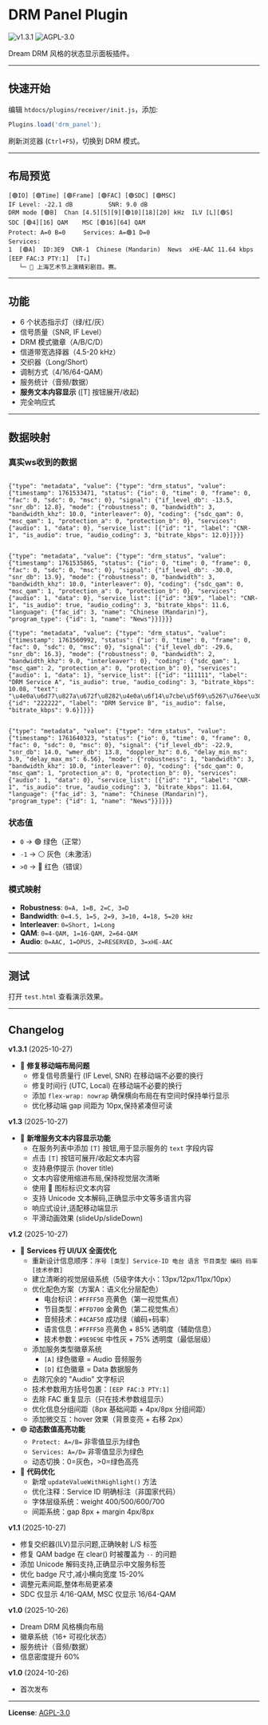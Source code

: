 # DRM Panel Plugin

![v1.3.1](https://img.shields.io/badge/v-1.3.1-blue) ![AGPL-3.0](https://img.shields.io/badge/license-AGPL--3.0-green)

Dream DRM 风格的状态显示面板插件。

---

## 快速开始

编辑 `htdocs/plugins/receiver/init.js`，添加:
```javascript
Plugins.load('drm_panel');
```

刷新浏览器 (`Ctrl+F5`)，切换到 DRM 模式。

---

## 布局预览

```
[🟢IO] [🟢Time] [🟢Frame] [🟢FAC] [🟢SDC] [🟢MSC]
IF Level: -22.1 dB          SNR: 9.0 dB
DRM mode [🟢B]  Chan [4.5][5][9][🟢10][18][20] kHz  ILV [L][🟢S]
SDC [🟢4][16] QAM    MSC [🟢16][64] QAM
Protect: A=0 B=0     Services: A=🟢1 D=0
Services:
1  [🟢A]  ID:3E9  CNR-1  Chinese (Mandarin)  News  xHE-AAC 11.64 kbps  [EEP FAC:3 PTY:1]  [T↓]
   └─ 📄 上海艺术节上演精彩剧目。赛。
```

---

## 功能

- 6 个状态指示灯（绿/红/灰）
- 信号质量（SNR, IF Level）
- DRM 模式徽章（A/B/C/D）
- 信道带宽选择器（4.5-20 kHz）
- 交织器（Long/Short）
- 调制方式（4/16/64-QAM）
- 服务统计（音频/数据）
- **服务文本内容显示** ([T] 按钮展开/收起)
- 完全响应式

---

## 数据映射

### 真实ws收到的数据
```

{"type": "metadata", "value": {"type": "drm_status", "value": {"timestamp": 1761533471, "status": {"io": 0, "time": 0, "frame": 0, "fac": 0, "sdc": 0, "msc": 0}, "signal": {"if_level_db": -13.5, "snr_db": 12.8}, "mode": {"robustness": 0, "bandwidth": 3, "bandwidth_khz": 10.0, "interleaver": 0}, "coding": {"sdc_qam": 0, "msc_qam": 1, "protection_a": 0, "protection_b": 0}, "services": {"audio": 1, "data": 0}, "service_list": [{"id": "1", "label": "CNR-1", "is_audio": true, "audio_coding": 3, "bitrate_kbps": 12.0}]}}}


{"type": "metadata", "value": {"type": "drm_status", "value": {"timestamp": 1761535865, "status": {"io": 0, "time": 0, "frame": 0, "fac": 0, "sdc": 0, "msc": 0}, "signal": {"if_level_db": -30.0, "snr_db": 13.9}, "mode": {"robustness": 0, "bandwidth": 3, "bandwidth_khz": 10.0, "interleaver": 0}, "coding": {"sdc_qam": 0, "msc_qam": 1, "protection_a": 0, "protection_b": 0}, "services": {"audio": 1, "data": 0}, "service_list": [{"id": "3E9", "label": "CNR-1", "is_audio": true, "audio_coding": 3, "bitrate_kbps": 11.6, "language": {"fac_id": 3, "name": "Chinese (Mandarin)"}, "program_type": {"id": 1, "name": "News"}}]}}}

{"type": "metadata", "value": {"type": "drm_status", "value": {"timestamp": 1761560992, "status": {"io": 0, "time": 0, "frame": 0, "fac": 0, "sdc": 0, "msc": 0}, "signal": {"if_level_db": -29.6, "snr_db": 16.3}, "mode": {"robustness": 0, "bandwidth": 2, "bandwidth_khz": 9.0, "interleaver": 0}, "coding": {"sdc_qam": 1, "msc_qam": 2, "protection_a": 0, "protection_b": 0}, "services": {"audio": 1, "data": 1}, "service_list": [{"id": "111111", "label": "DRM Service A", "is_audio": true, "audio_coding": 3, "bitrate_kbps": 10.08, "text": "\u4e0a\u6d77\u827a\u672f\u8282\u4e0a\u6f14\u7cbe\u5f69\u5267\u76ee\u3002\u8d5b\u3002"}, {"id": "222222", "label": "DRM Service B", "is_audio": false, "bitrate_kbps": 9.6}]}}}


{"type": "metadata", "value": {"type": "drm_status", "value": {"timestamp": 1761640323, "status": {"io": 0, "time": 0, "frame": 0, "fac": 0, "sdc": 0, "msc": 0}, "signal": {"if_level_db": -22.9, "snr_db": 14.0, "wmer_db": 13.8, "doppler_hz": 0.6, "delay_min_ms": 3.9, "delay_max_ms": 6.56}, "mode": {"robustness": 1, "bandwidth": 3, "bandwidth_khz": 10.0, "interleaver": 0}, "coding": {"sdc_qam": 0, "msc_qam": 1, "protection_a": 0, "protection_b": 0}, "services": {"audio": 1, "data": 0}, "service_list": [{"id": "1", "label": "CNR-1", "is_audio": true, "audio_coding": 3, "bitrate_kbps": 11.64, "language": {"fac_id": 3, "name": "Chinese (Mandarin)"}, "program_type": {"id": 1, "name": "News"}}]}}}
```

### 状态值
- `0` → 🟢 绿色（正常）
- `-1` → ⚪ 灰色（未激活）
- `>0` → 🔴 红色（错误）

### 模式映射
- **Robustness**: `0=A, 1=B, 2=C, 3=D`
- **Bandwidth**: `0=4.5, 1=5, 2=9, 3=10, 4=18, 5=20 kHz`
- **Interleaver**: `0=Short, 1=Long`
- **QAM**: `0=4-QAM, 1=16-QAM, 2=64-QAM`
- **Audio**: `0=AAC, 1=OPUS, 2=RESERVED, 3=xHE-AAC`

---

## 测试

打开 `test.html` 查看演示效果。

---

## Changelog

**v1.3.1** (2025-10-27)
- 🐛 **修复移动端布局问题**
  - 修复信号质量行 (IF Level, SNR) 在移动端不必要的换行
  - 修复时间行 (UTC, Local) 在移动端不必要的换行
  - 添加 `flex-wrap: nowrap` 确保横向布局在有空间时保持单行显示
  - 优化移动端 gap 间距为 10px,保持紧凑但可读

**v1.3** (2025-10-27)
- 📄 **新增服务文本内容显示功能**
  - 在服务列表中添加 `[T]` 按钮,用于显示服务的 `text` 字段内容
  - 点击 `[T]` 按钮可展开/收起文本内容
  - 支持悬停提示 (hover title)
  - 文本内容使用缩进布局,保持视觉层次清晰
  - 使用 📄 图标标识文本内容
  - 支持 Unicode 文本解码,正确显示中文等多语言内容
  - 响应式设计,适配移动端显示
  - 平滑动画效果 (slideUp/slideDown)

**v1.2** (2025-10-27)
- 🎨 **Services 行 UI/UX 全面优化**
  - 重新设计信息顺序：`序号 [类型] Service-ID 电台 语言 节目类型 编码 码率 [技术参数]`
  - 建立清晰的视觉层级系统（5级字体大小：13px/12px/11px/10px）
  - 优化配色方案（方案A：语义化分层配色）
    - 电台标识：`#FFFF50` 亮黄色（第一视觉焦点）
    - 节目类型：`#FFD700` 金黄色（第二视觉焦点）
    - 音频技术：`#4CAF50` 成功绿（编码+码率）
    - 语言信息：`#FFFF50` 亮黄色 + 85% 透明度（辅助信息）
    - 技术参数：`#9E9E9E` 中性灰 + 75% 透明度（最低层级）
  - 添加服务类型徽章系统
    - `[A]` 绿色徽章 = Audio 音频服务
    - `[D]` 红色徽章 = Data 数据服务
  - 去除冗余的 "Audio" 文字标识
  - 技术参数用方括号包裹：`[EEP FAC:3 PTY:1]`
  - 去除 FAC 重复显示（只在技术参数组显示）
  - 优化信息分组间距（8px 基础间距 + 4px/8px 分组间距）
  - 添加微交互：hover 效果（背景变亮 + 右移 2px）
- 🟢 **动态数值高亮功能**
  - `Protect: A=/B=` 非零值显示为绿色
  - `Services: A=/D=` 非零值显示为绿色
  - 动态切换：0=灰色，>0=绿色高亮
- 📝 **代码优化**
  - 新增 `updateValueWithHighlight()` 方法
  - 优化注释：Service ID 明确标注（非国家代码）
  - 字体层级系统：weight 400/500/600/700
  - 间距系统：gap 8px + margin 4px/8px

**v1.1** (2025-10-27)
- 修复交织器(ILV)显示问题,正确映射 L/S 标签
- 修复 QAM badge 在 clear() 时被覆盖为 `--` 的问题
- 添加 Unicode 解码支持,正确显示中文服务标签
- 优化 badge 尺寸,减小横向宽度 15-20%
- 调整元素间距,整体布局更紧凑
- SDC 仅显示 4/16-QAM, MSC 仅显示 16/64-QAM

**v1.0** (2025-10-26)
- Dream DRM 风格横向布局
- 徽章系统（16+ 可视化状态）
- 服务统计（音频/数据）
- 信息密度提升 60%

**v1.0** (2024-10-26)
- 首次发布

---

**License**: [AGPL-3.0](https://www.gnu.org/licenses/agpl-3.0.html)

